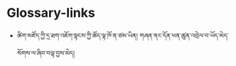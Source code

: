 # Glossary-links

* ཚིག་མཛོད་ཀྱི་དྲ་ཐག་འཇོག་སྟངས་ཀྱི་ཚོད་ལྟ་ཁོ་ན་ཙམ་ཡིན། གཞན་ནང་དོན་ཕན་ཚུན་འབྲེལ་བ་ཡོད་མེད་སོགས་ལ་ཞིབ་བལྟ་བྱས་མེད།
